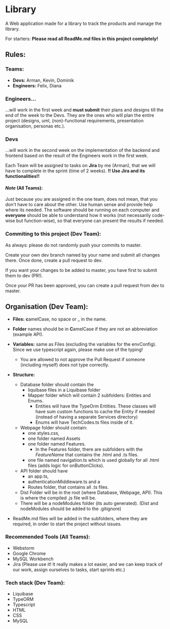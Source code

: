 # Library
A Web application made for a library to track the products and manage the library.

For starters: **Please read all ReadMe.md files in this project completely!**
## Rules:

### Teams:
- **Devs:** Arman, Kevin, Dominik
- **Engineers:** Felix, Diana

### Engineers...
...will work in the first week and **must submit** their plans and designs till the end of the week to the Devs.
They are the ones who will plan the entire project (designs, uml, (non)-functional requirements, presentation organisation, personas etc.).

### Devs 
...will work in the second week on the implementation of the backend and frontend based on the result of the Engineers work in the first week.

Each Team will be assigned to tasks on **Jira** by me (Arman), that we will have to complete in the sprint (time of 2 weeks).
**!! Use Jira and its functionalities!!**

#### _Note_ (All Teams): 
Just because you are assigned in the one team, does not mean, that you don't have to care about the other.
Use human sense and provide help where its needed. The software should be running on each computer and **everyone** should be able to understand how it works (not necessarily code-wise but function-wise), so that everyone can present the results if needed.


### Commiting to this project (Dev Team):

As always: please do not randomly push your commits to master.

Create your own dev branch named by your name and submit all changes there. 
Once done, create a pull request to dev. 

If you want your changes to be added to master, you have first to submit them to dev (PR!).

Once your PR has been approved, you can create a pull request from dev to master.

## Organisation (Dev Team):

- **Files:** **c**amelCase, no space or _ in the name.
- **Folder** names should be in **C**amelCase if they are not an abbreviation (example API).
- **Variables:** same as Files (excluding the variables for the envConfig). Since we use typescript again, please make use of the typing! 
  - You are allowed to not approve the Pull Request if someone (including myself) does not type correctly.


- **Structure:**
  - Database folder should contain the 
    - liquibase files in a Liquibase folder
    - Mapper folder which will contain 2 subfolders: Entities and Enums. 
      - Entities will have the TypeOrm Entities. These classes will have sum custom functions to cache the Entity if needed (instead of having a separate Services directory)
      - Enums will have TechCodes.ts files inside of it.
  - Webpage folder should contain: 
    - one styles.css, 
    - one folder named Assets 
    - one folder named Features. 
      - In the Features folder, there are subfolders with the _FeatureName_ that contains the .html and .ts files.
    - one file named navigation.ts which is used globally for all .html files (adds logic for onButtonClicks).
  - API folder should have 
    - an app.ts, 
    - authenticationMiddleware.ts and a 
    - Routes folder, that contains all .ts files.
  - Dist Folder will be in the root (where Database, Webpage, API). This is where the compiled .js file will be. 
  - There will be a nodeModules folder (its auto generated).  (Dist and nodeModules should be added to the .gitignore)

- ReadMe.md files will be added in the subfolders, where they are required, in order to start the project without issues.


### Recommended Tools (All Teams):
- Webstorm
- Google Chrome
- MySQL Workbench
- Jira (Please use it! It really makes a lot easier, and we can keep track of our work, assign ourselves to tasks, start sprints etc.)

### Tech stack (Dev Team):
- Liquibase
- TypeORM
- Typescript
- HTML
- CSS
- MySQL

